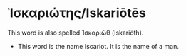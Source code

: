 # Ἰσκαριώτης/Iskariōtēs

This word is also spelled Ἰσκαριώθ (Iskariōth).

* This word is the name Iscariot. It is the name of a man.
